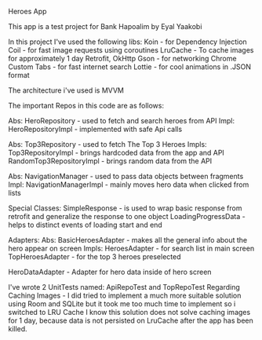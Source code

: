 Heroes App

This app is a test project for Bank Hapoalim by Eyal Yaakobi

In this project I've used the following libs:
Koin - for Dependency Injection
Coil - for fast image requests using coroutines
LruCache - To cache images for approximately 1 day 
Retrofit, OkHttp Gson - for networking
Chrome Custom Tabs - for fast internet search
Lottie - for cool animations in .JSON format

The architecture i've used is MVVM

The important Repos in this code are as follows:

Abs:
    HeroRepository - used to fetch and search heroes from API
Impl:
    HeroRepositoryImpl - implemented with safe Api calls

Abs:
    Top3Repository - used to fetch The Top 3 Heroes
Impls:
    Top3RepositoryImpl - brings hardcoded data from the app and API
    RandomTop3RepositoryImpl - brings random data from the API

Abs:
    NavigationManager - used to pass data objects between fragments
Impl:
    NavigationManagerImpl - mainly moves hero data when clicked from lists


Special Classes:
SimpleResponse - is used to wrap basic response from retrofit and generalize the response to one object
LoadingProgressData - helps to distinct events of loading start and end

Adapters:
Abs:
    BasicHeroesAdapter - makes all the general info about the hero appear on screen
Impls:
    HeroesAdapter - for search list in main screen
    TopHeroesAdapter - for the top 3 heroes preselected 

HeroDataAdapter - Adapter for hero data inside of hero screen

I've wrote 2 UnitTests named: ApiRepoTest and TopRepoTest
Regarding Caching Images - I did tried to implement a much more suitable solution using Room and SQLite but it took me too much time to implement so i switched to LRU Cache
I know this solution does not solve caching images for 1 day, because data is not persisted on LruCache after the app has been killed. 